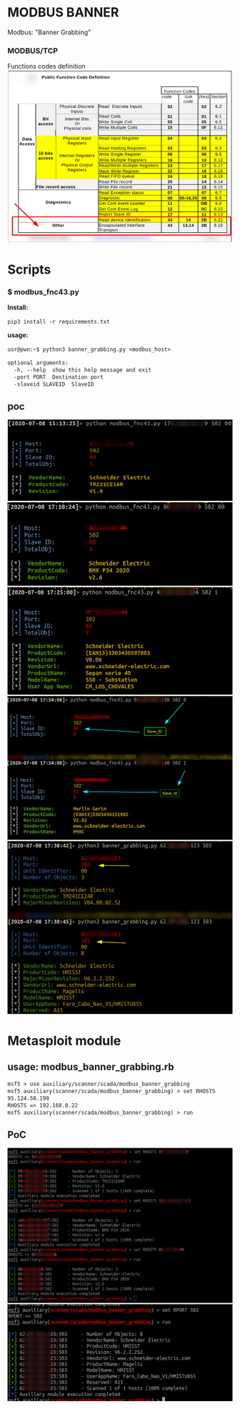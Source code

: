 # MODBUS BANNER
Modbus: "Banner Grabbing"

### MODBUS/TCP

Functions codes definition
![poc_1](../info/modbusFNC43.png)

# Scripts 
### $ modbus_fnc43.py
**Install:** 

`pip3 install -r requirements.txt`

**usage:**	

`usr@pwn:~$ python3 banner_grabbing.py <modbus_host>`  

```
optional arguments:
  -h, --help  show this help message and exit
  -port PORT  Destination port
  -slaveid SLAVEID  SlaveID
```

## poc	
![poc_1](screenshot/poc_1.png)
![poc_2](screenshot/poc_2.png)
![poc_2](screenshot/poc_3.png)
![poc_2](screenshot/poc_4.png)
![poc_2](screenshot/poc_b_4.png)

# Metasploit module
## usage: modbus_banner_grabbing.rb

	msf5 > use auxiliary/scanner/scada/modbus_banner_grabbing
	msf5 auxiliary(scanner/scada/modbus_banner_grabbing) > set RHOSTS 95.124.58.199
	RHOSTS => 192.168.0.22
	msf5 auxiliary(scanner/scada/modbus_banner_grabbing) > run
	
## PoC
![msf_module](screenshot/poc_msf_3.png)
![msf_module](screenshot/poc_msf_4.png)


